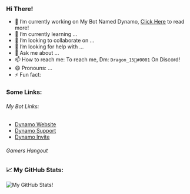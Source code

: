 ### Hi There! 

- 🔭 I’m currently working on My Bot Named Dynamo, [Click Here](https://www.dynamobot.xyz/about) to read more!
- 🌱 I’m currently learning ...
- 👯 I’m looking to collaborate on ...
- 🤔 I’m looking for help with ...
- 💬 Ask me about ...
- 📫 How to reach me: To reach me, Dm: `Dragon_15🎅#0001` On Discord!
- 😄 Pronouns: ...
- ⚡ Fun fact: 
  
### Some Links:
###### My Bot Links:
- [Dynamo Website](https://www.dynamobot.xyz)
- [Dynamo Support](https://discord.com/invite/QhdZ5a3)
- [Dynamo Invite](https://discord.com/oauth2/authorize?client_id=729640177311416421&scope=bot&permissions=8)
###### Gamers Hangout


### 📈 My GitHub Stats:
![My GitHub Stats!](https://github-readme-stats.vercel.app/api?username=DragonDev15&show_icons=true&theme=radical)

